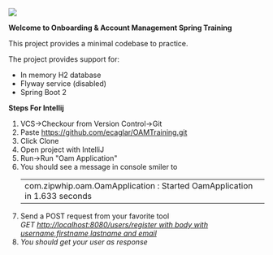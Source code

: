 ![](https://cdn-assets-cloud.frontify.com/local/frontify/eyJwYXRoIjoiXC9wdWJsaWNcL3VwbG9hZFwvc2NyZWVuc1wvMTMxNjk1XC82ZGVkYzUxYTkzNTFhYTgxNzQ2Njc1MGM2ZTE1ZTIzZC0xNTU2MDgzNTI3LnBuZyJ9:frontify:h5TnT6t9uHv2SangvR22WrpdnwodSyqfLsZWc9DDJL0?width=2400)
<p><strong>Welcome to Onboarding & Account Management Spring Training</strong></p>
<p>This project provides a minimal codebase to practice.</p>
<p>The project provides support for:</p>
<ul>
<li>In memory H2 database</li>
<li>Flyway service (disabled)</li>
<li>Spring Boot 2</li>
</ul>
<p><strong>Steps For Intellij</strong></p>
<ol>
<li>VCS-&gt;Checkour from Version Control-&gt;Git</li>
<li>Paste&nbsp;<a href="https://github.com/ecaglar/OAMTraining.git ">https://github.com/ecaglar/OAMTraining.git</a></li>
<li>Click Clone</li>
<li>Open project with IntelliJ</li>
<li>Run-&gt;Run "Oam Application"</li>
<li>You should see a message in console smiler to<br />
<table width="590">
<tbody>
<tr>
<td>com.zipwhip.oam.OamApplication : Started OamApplication in 1.633 seconds</td>
</tr>
</tbody>
</table>
</li>
<li>Send a POST request from your favorite tool<br /><em>GET&nbsp;<a href="http://localhost:8080/welcome/zipwhip">http://localhost:8080/users/register with body with username,firstname,lastname and email</a><br /></em></li>
<li><em>You should get your user as response </em></li>
</ol>
